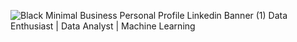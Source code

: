
![Black Minimal Business Personal Profile Linkedin Banner (1)](https://github.com/user-attachments/assets/bbef6c35-a549-4b0c-92aa-0402a908e0c9)
Data Enthusiast | Data Analyst | Machine Learning

<!--
**AfeefSiddique/AfeefSiddique** is a ✨ _special_ ✨ repository because its `README.md` (this file) appears on your GitHub profile.

Here are some ideas to get you started:

- 🔭 I’m currently working on ...
- 🌱 I’m currently learning ...
- 👯 I’m looking to collaborate on ...
- 🤔 I’m looking for help with ...
- 💬 Ask me about ...
- 📫 How to reach me: ...
- 😄 Pronouns: ...
- ⚡ Fun fact: ...
-->
